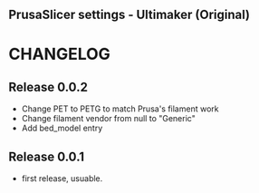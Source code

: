 ## PrusaSlicer settings - Ultimaker (Original)

# CHANGELOG

## Release 0.0.2

* Change PET to PETG to match Prusa's filament work
* Change filament vendor from null to "Generic"
* Add bed_model entry

## Release 0.0.1

* first release, usuable.



